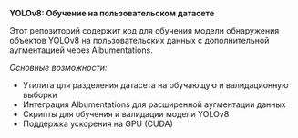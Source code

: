 **YOLOv8: Обучение на пользовательском датасете**

Этот репозиторий содержит код для обучения модели обнаружения объектов YOLOv8 на пользовательских данных с дополнительной аугментацией через Albumentations.

*Основные возможности:*
- Утилита для разделения датасета на обучающую и валидационную выборки
- Интеграция Albumentations для расширенной аугментации данных
- Скрипты для обучения и валидации модели YOLOv8
- Поддержка ускорения на GPU (CUDA)
